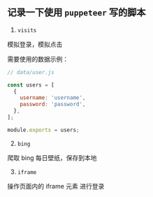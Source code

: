 ## 记录一下使用 `puppeteer` 写的脚本

1.  `visits`

模拟登录，模拟点击

需要使用的数据示例：


```javascript
// data/user.js

const users = [
  {
    username: 'username',
    password: 'password',
  },
];

module.exports = users;
```


2.  `bing`

爬取 bing 每日壁纸，保存到本地


3. `iframe`

操作页面内的 iframe 元素 进行登录